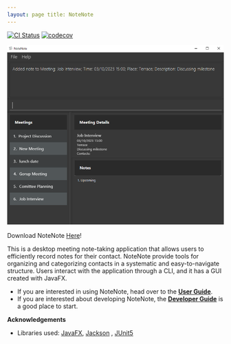 ```yaml
---
layout: page title: NoteNote
---
```


[![CI Status](https://github.com/AY2324S1-CS2103-W14-2/tp/workflows/Java%20CI/badge.svg)](https://github.com/AY2324S1-CS2103-W14-2/tp/actions)
[![codecov](https://codecov.io/gh/AY2324S1-CS2103-W14-2/tp/graph/badge.svg?token=MI7J4U49JT)](https://codecov.io/gh/AY2324S1-CS2103-W14-2/tp)

![Ui](images/Ui.png)

Download NoteNote [Here](https://github.com/AY2324S1-CS2103-W14-2/tp/releases/tag/v1.3)!

This is a desktop meeting note-taking application that allows users to efficiently record notes for their contact. NoteNote provide tools for organizing and categorizing contacts in a systematic and easy-to-navigate structure. Users interact with the application through a CLI, and it has a GUI created with JavaFX.

* If you are interested in using NoteNote, head over to the [**User Guide**](UserGuide.md).
* If you are interested about developing NoteNote, the [**Developer Guide**](DeveloperGuide.md) is a good place to start.

**Acknowledgements**

* Libraries used: [JavaFX](https://openjfx.io/), [Jackson](https://github.com/FasterXML/jackson)
  , [JUnit5](https://github.com/junit-team/junit5)
